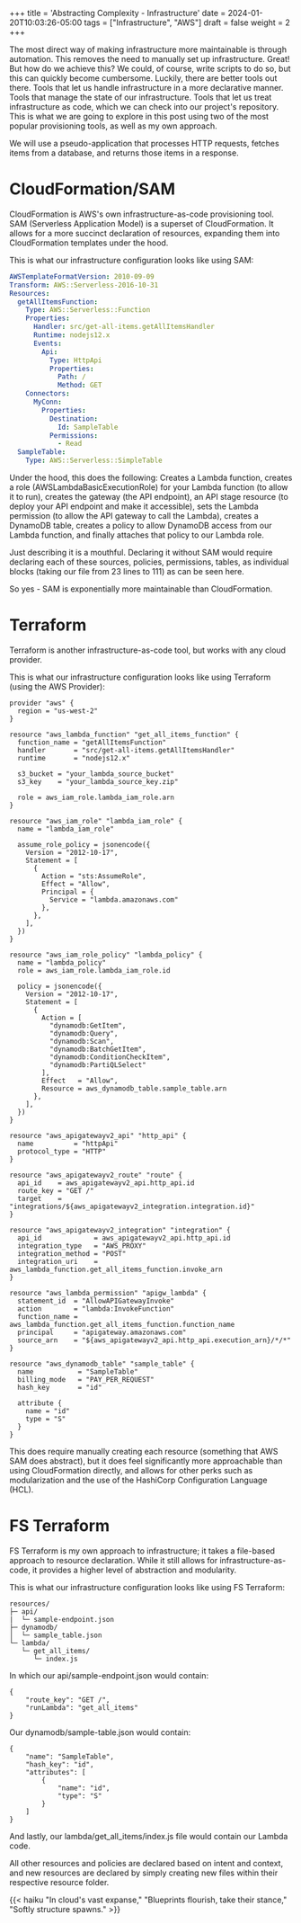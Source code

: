 +++
title = 'Abstracting Complexity - Infrastructure'
date = 2024-01-20T10:03:26-05:00
tags = ["Infrastructure", "AWS"]
draft = false
weight = 2
+++

The most direct way of making infrastructure more maintainable is through automation. This removes the need to manually set up infrastructure. Great! But how do we achieve this? We could, of course, write scripts to do so, but this can quickly become cumbersome. Luckily, there are better tools out there. Tools that let us handle infrastructure in a more declarative manner. Tools that manage the state of our infrastructure. Tools that let us treat infrastructure as code, which we can check into our project's repository. This is what we are going to explore in this post using two of the most popular provisioning tools, as well as my own approach. 

We will use a pseudo-application that processes HTTP requests, fetches items from a database, and returns those items in a response.

# CloudFormation/SAM
CloudFormation is AWS's own infrastructure-as-code provisioning tool. SAM (Serverless Application Model) is a superset of CloudFormation. It allows for a more succinct declaration of resources, expanding them into CloudFormation templates under the hood.

This is what our infrastructure configuration looks like using SAM:

```yml
AWSTemplateFormatVersion: 2010-09-09
Transform: AWS::Serverless-2016-10-31
Resources:
  getAllItemsFunction:
    Type: AWS::Serverless::Function
    Properties:
      Handler: src/get-all-items.getAllItemsHandler
      Runtime: nodejs12.x
      Events:
        Api:
          Type: HttpApi
          Properties:
            Path: /
            Method: GET
    Connectors:
      MyConn:
        Properties:
          Destination:
            Id: SampleTable
          Permissions:
            - Read
  SampleTable:
    Type: AWS::Serverless::SimpleTable
```
Under the hood, this does the following: Creates a Lambda function, creates a role (AWSLambdaBasicExecutionRole) for your Lambda function (to allow it to run), creates the gateway (the API endpoint), an API stage resource (to deploy your API endpoint and make it accessible), sets the Lambda permission (to allow the API gateway to call the Lambda), creates a DynamoDB table, creates a policy to allow DynamoDB access from our Lambda function, and finally attaches that policy to our Lambda role.

Just describing it is a mouthful. Declaring it without SAM would require declaring each of these sources, policies, permissions, tables, as individual blocks (taking our file from 23 lines to 111) as can be seen here.

So yes - SAM is exponentially more maintainable than CloudFormation.

# Terraform
Terraform is another infrastructure-as-code tool, but works with any cloud provider.

This is what our infrastructure configuration looks like using Terraform (using the AWS Provider):

```hcl
provider "aws" {
  region = "us-west-2"
}

resource "aws_lambda_function" "get_all_items_function" {
  function_name = "getAllItemsFunction"
  handler       = "src/get-all-items.getAllItemsHandler"
  runtime       = "nodejs12.x"

  s3_bucket = "your_lambda_source_bucket"
  s3_key    = "your_lambda_source_key.zip"

  role = aws_iam_role.lambda_iam_role.arn
}

resource "aws_iam_role" "lambda_iam_role" {
  name = "lambda_iam_role"

  assume_role_policy = jsonencode({
    Version = "2012-10-17",
    Statement = [
      {
        Action = "sts:AssumeRole",
        Effect = "Allow",
        Principal = {
          Service = "lambda.amazonaws.com"
        },
      },
    ],
  })
}

resource "aws_iam_role_policy" "lambda_policy" {
  name = "lambda_policy"
  role = aws_iam_role.lambda_iam_role.id

  policy = jsonencode({
    Version = "2012-10-17",
    Statement = [
      {
        Action = [
          "dynamodb:GetItem",
          "dynamodb:Query",
          "dynamodb:Scan",
          "dynamodb:BatchGetItem",
          "dynamodb:ConditionCheckItem",
          "dynamodb:PartiQLSelect"
        ],
        Effect   = "Allow",
        Resource = aws_dynamodb_table.sample_table.arn
      },
    ],
  })
}

resource "aws_apigatewayv2_api" "http_api" {
  name          = "httpApi"
  protocol_type = "HTTP"
}

resource "aws_apigatewayv2_route" "route" {
  api_id    = aws_apigatewayv2_api.http_api.id
  route_key = "GET /"
  target    = "integrations/${aws_apigatewayv2_integration.integration.id}"
}

resource "aws_apigatewayv2_integration" "integration" {
  api_id             = aws_apigatewayv2_api.http_api.id
  integration_type   = "AWS_PROXY"
  integration_method = "POST"
  integration_uri    = aws_lambda_function.get_all_items_function.invoke_arn
}

resource "aws_lambda_permission" "apigw_lambda" {
  statement_id  = "AllowAPIGatewayInvoke"
  action        = "lambda:InvokeFunction"
  function_name = aws_lambda_function.get_all_items_function.function_name
  principal     = "apigateway.amazonaws.com"
  source_arn    = "${aws_apigatewayv2_api.http_api.execution_arn}/*/*"
}

resource "aws_dynamodb_table" "sample_table" {
  name           = "SampleTable"
  billing_mode   = "PAY_PER_REQUEST"
  hash_key       = "id"

  attribute {
    name = "id"
    type = "S"
  }
}

```

This does require manually creating each resource (something that AWS SAM does abstract), but it does feel significantly more approachable than using CloudFormation directly, and allows for other perks such as modularization and the use of the HashiCorp Configuration Language (HCL).

# FS Terraform
FS Terraform is my own approach to infrastructure; it takes a file-based approach to resource declaration. While it still allows for infrastructure-as-code, it provides a higher level of abstraction and modularity.

This is what our infrastructure configuration looks like using FS Terraform:
```
resources/
├─ api/
|  └─ sample-endpoint.json
├─ dynamodb/
│  └─ sample_table.json
└─ lambda/
   └─ get_all_items/
      └─ index.js
```

In which our api/sample-endpoint.json would contain:

```
{
    "route_key": "GET /",
    "runLambda": "get_all_items"
}
```

Our dynamodb/sample-table.json would contain:

```
{
    "name": "SampleTable",
    "hash_key": "id",
    "attributes": [
        {
            "name": "id",
            "type": "S"
        }
    ]
}
```

And lastly, our lambda/get_all_items/index.js file would contain our Lambda code.

All other resources and policies are declared based on intent and context, and new resources are declared by simply creating new files within their respective resource folder.

{{< haiku "In cloud's vast expanse," "Blueprints flourish, take their stance," "Softly structure spawns." >}}
